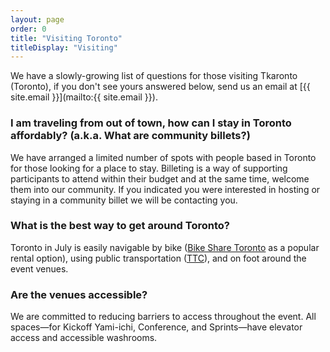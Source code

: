 ```yaml
---
layout: page
order: 0
title: "Visiting Toronto"
titleDisplay: "Visiting"
---
```


We have a slowly-growing list of questions for those visiting Tkaronto (Toronto), if you don't see yours answered below, send us an email at [{{ site.email }}](mailto:{{ site.email }}).

### I am traveling from out of town, how can I stay in Toronto affordably? (a.k.a. What are community billets?)

We have arranged a limited number of spots with people based in Toronto for those looking for a place to stay. Billeting is a way of supporting participants to attend within their budget and at the same time, welcome them into our community. If you indicated you were interested in hosting or staying in a community billet we will be contacting you.

### What is the best way to get around Toronto?

Toronto in July is easily navigable by bike ([Bike Share Toronto](https://bikesharetoronto.com/) as a popular rental option), using public transportation ([TTC](http://www.ttc.ca/)), and on foot around the event venues.

### Are the venues accessible?

We are committed to reducing barriers to access throughout the event. All spaces—for Kickoff Yami-ichi, Conference, and Sprints—have elevator access and accessible washrooms.
